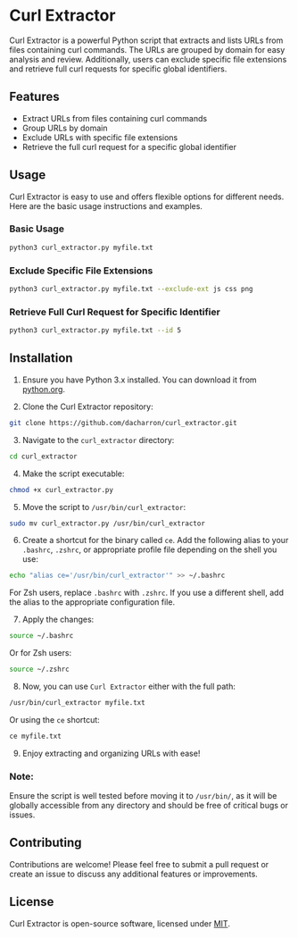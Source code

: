 
# Curl Extractor

Curl Extractor is a powerful Python script that extracts and lists URLs from files containing curl commands. The URLs are grouped by domain for easy analysis and review. Additionally, users can exclude specific file extensions and retrieve full curl requests for specific global identifiers.

## Features

- Extract URLs from files containing curl commands
- Group URLs by domain
- Exclude URLs with specific file extensions
- Retrieve the full curl request for a specific global identifier

## Usage

Curl Extractor is easy to use and offers flexible options for different needs. Here are the basic usage instructions and examples.

### Basic Usage

```sh
python3 curl_extractor.py myfile.txt
```

### Exclude Specific File Extensions

```sh
python3 curl_extractor.py myfile.txt --exclude-ext js css png
```

### Retrieve Full Curl Request for Specific Identifier

```sh
python3 curl_extractor.py myfile.txt --id 5
```

## Installation

1. Ensure you have Python 3.x installed. You can download it from [python.org](https://www.python.org/).

2. Clone the Curl Extractor repository:

```sh
git clone https://github.com/dacharron/curl_extractor.git
```

3. Navigate to the `curl_extractor` directory:

```sh
cd curl_extractor
```

4. Make the script executable:

```sh
chmod +x curl_extractor.py
```

5. Move the script to `/usr/bin/curl_extractor`:

```sh
sudo mv curl_extractor.py /usr/bin/curl_extractor
```

6. Create a shortcut for the binary called `ce`. Add the following alias to your `.bashrc`, `.zshrc`, or appropriate profile file depending on the shell you use:

```sh
echo "alias ce='/usr/bin/curl_extractor'" >> ~/.bashrc
```

For Zsh users, replace `.bashrc` with `.zshrc`. If you use a different shell, add the alias to the appropriate configuration file.

7. Apply the changes:

```sh
source ~/.bashrc
```

Or for Zsh users:

```sh
source ~/.zshrc
```

8. Now, you can use `Curl Extractor` either with the full path:

```sh
/usr/bin/curl_extractor myfile.txt
```

Or using the `ce` shortcut:

```sh
ce myfile.txt
```

9. Enjoy extracting and organizing URLs with ease!

### Note:

Ensure the script is well tested before moving it to `/usr/bin/`, as it will be globally accessible from any directory and should be free of critical bugs or issues.

## Contributing

Contributions are welcome! Please feel free to submit a pull request or create an issue to discuss any additional features or improvements.

## License

Curl Extractor is open-source software, licensed under [MIT](LICENSE).
